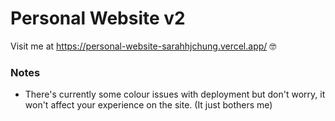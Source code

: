 # Personal Website v2

Visit me at https://personal-website-sarahhjchung.vercel.app/ 🤓

### Notes
- There's currently some colour issues with deployment but don't worry, it won't affect your experience on the site. (It just bothers me)

